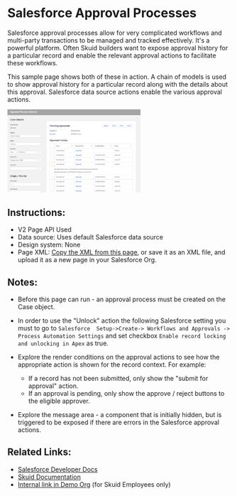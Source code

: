 # Salesforce Approval Processes

Salesforce approval processes allow for very complicated workflows and multi-party transactions to be managed and tracked effectively. It's a powerful platform.  Often Skuid builders want to expose approval history for a particular record and enable the relevant approval actions to facilitate these workflows.  

This sample page shows both of these in action. A chain of models is used to show approval history for a particular record along with the details about this approval. Salesforce data source actions enable the various approval actions. 

<img src="ApprovalActions.png" width="300"></img>

## Instructions:  
- V2 Page API Used
- Data source: Uses default Salesforce data source
- Design system: None 
- Page XML:  [Copy the XML from this page](ApprovalProcessActions.xml), or save it as an XML file, and upload it as a new page in your Salesforce Org.  

## Notes:
- Before this page can run - an approval process must be created on the Case object. 

- In order to use the "Unlock" action the following Salesforce setting you must to go to `Salesforce  Setup->Create-> Workflows and Approvals -> Process Automation Settings` and set checkbox `Enable record locking and unlocking in Apex` as true.

- Explore the render conditions on the approval actions to see how the appropriate action is shown for the record context. For example: 
    - If a record has not been submitted, only show the "submit for approval" action.  
    - If an approval is pending, only show the approve / reject buttons to the eligible approver.  

- Explore the message area - a component that is initially hidden, but is triggered to be exposed if there are errors in the Salesforce approval actions.


## Related Links: 
- [Salesforce Developer Docs](https://developer.salesforce.com/docs/atlas.en-us.api.meta/api/sforce_api_erd_process.htm) 
- [Skuid Documentation](https://docs.skuid.com/latest/en/data/salesforce/#approval-process-actions)
- [Internal link in Demo Org](https://skuid-demo--skuid.na37.visual.force.com/apex/skuid__ui?page=ApprovalProcessActions&id=500U0000004ieGnIAI) (for Skuid Employees only)



<!--
Rnh Notes. 

Approval and Reject actions:  If you immediately requery the approval process models,  the APEX required to perform the actions may not have completed.  Bug with components not listening to requery changes. 

I don't yet understand Lock and Unlock of parent record,  and how I can see this?  Do we have a way of controlling the interface if a record is locked?  Can we conditionally enable?

Message block - Dont use conditional rendering via field values,  use component actions to show message block.   There is still a problem with message block not merging {{$CurrentAction.error}} 
-->